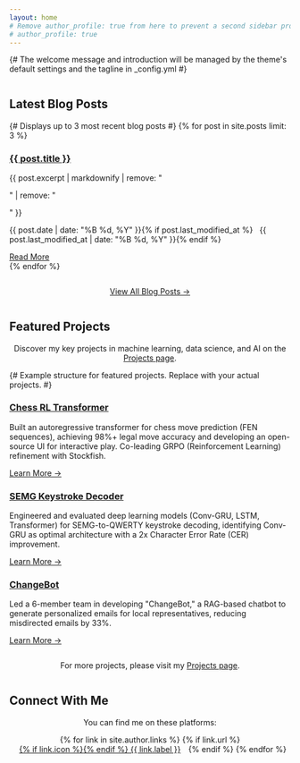 ```yaml
---
layout: home
# Remove author_profile: true from here to prevent a second sidebar profile
# author_profile: true
---
```


<div class="page__content">
 {# The welcome message and introduction will be managed by the theme's default settings and the tagline in _config.yml #}

 <h2 class="archive__item-title" style="margin-top: 2em;">Latest Blog Posts</h2>
 {# Displays up to 3 most recent blog posts #}
 {% for post in site.posts limit: 3 %}
   <article class="archive__item">
     <h3 class="archive__item-title" itemprop="headline">
       <a href="{{ post.url | relative_url }}" rel="permalink">{{ post.title }}</a>
     </h3>
     <p class="archive__item-excerpt" itemprop="description">{{ post.excerpt | markdownify | remove: "<p>" | remove: "</p>" }}</p>
     <p class="page__meta"><i class="far fa-calendar-alt" aria-hidden="true"></i> <time datetime="{{ post.date | date_to_xmlschema }}">{{ post.date | date: "%B %d, %Y" }}</time>{% if post.last_modified_at %} &nbsp; <i class="fas fa-fw fa-pencil-alt" aria-hidden="true"></i> <time datetime="{{ post.last_modified_at | date_to_xmlschema }}">{{ post.last_modified_at | date: "%B %d, %Y" }}</time>{% endif %}</p>
     <a href="{{ post.url | relative_url }}" class="btn btn--primary">Read More</a>
   </article>
 {% endfor %}

 <p style="text-align: center; margin-top: 2em;"><a href="{{ '/blog/' | relative_url }}" class="btn btn--primary">View All Blog Posts &rarr;</a></p>

 <h2 class="archive__item-title" style="margin-top: 2em;">Featured Projects</h2>
 <p style="text-align: center;">Discover my key projects in machine learning, data science, and AI on the <a href="{{ '/projects/' | relative_url }}">Projects page</a>.</p>

 {# Example structure for featured projects. Replace with your actual projects. #}
 <div class="feature__wrapper" style="margin-bottom: 2em;">
   <div class="feature__item">
     <div class="archive__item">
       <h3 class="archive__item-title" itemprop="headline">
         <a href="/projects/#chess-rl-transformer" rel="permalink">Chess RL Transformer</a>
       </h3>
       <p class="archive__item-excerpt" itemprop="description">Built an autoregressive transformer for chess move prediction (FEN sequences), achieving 98%+ legal move accuracy and developing an open-source UI for interactive play. Co-leading GRPO (Reinforcement Learning) refinement with Stockfish.</p>
       <a href="/projects/#chess-rl-transformer" class="btn btn--primary">Learn More &rarr;</a>
     </div>
   </div>

   <div class="feature__item">
     <div class="archive__item">
       <h3 class="archive__item-title" itemprop="headline">
         <a href="/projects/#semg-keystroke-decoder" rel="permalink">SEMG Keystroke Decoder</a>
       </h3>
       <p class="archive__item-excerpt" itemprop="description">Engineered and evaluated deep learning models (Conv-GRU, LSTM, Transformer) for SEMG-to-QWERTY keystroke decoding, identifying Conv-GRU as optimal architecture with a 2x Character Error Rate (CER) improvement.</p>
       <a href="/projects/#semg-keystroke-decoder" class="btn btn--primary">Learn More &rarr;</a>
     </div>
   </div>

   <div class="feature__item">
     <div class="archive__item">
       <h3 class="archive__item-title" itemprop="headline">
         <a href="/projects/#changebot" rel="permalink">ChangeBot</a>
       </h3>
       <p class="archive__item-excerpt" itemprop="description">Led a 6-member team in developing "ChangeBot," a RAG-based chatbot to generate personalized emails for local representatives, reducing misdirected emails by 33%.</p>
       <a href="#changebot" class="btn btn--primary">Learn More &rarr;</a>
     </div>
   </div>
 </div>

 <p style="text-align: center;">For more projects, please visit my <a href="{{ '/projects/' | relative_url }}">Projects page</a>.</p>

 <h2 class="archive__item-title" style="margin-top: 2em;">Connect With Me</h2>
 <p style="text-align: center;">You can find me on these platforms:</p>
 <ul style="list-style: none; padding: 0; text-align: center;">
   {% for link in site.author.links %}
     {% if link.url %}
       <li style="display: inline-block; margin: 0 10px;">
         <a href="{{ link.url }}" target="_blank" rel="noopener noreferrer">
           {% if link.icon %}<i class="{{ link.icon | default: 'fas fa-link' }}" aria-hidden="true"></i>{% endif %} {{ link.label }}
         </a>
       </li>
     {% endif %}
   {% endfor %}
 </ul>
</div>